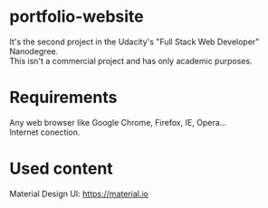 # portfolio-website
It's the second project in the Udacity's "Full Stack Web Developer" Nanodegree. \
This isn't a commercial project and has only academic purposes.

# Requirements
Any web browser like Google Chrome, Firefox, IE, Opera... \
Internet conection.

# Used content
Material Design UI: https://material.io
